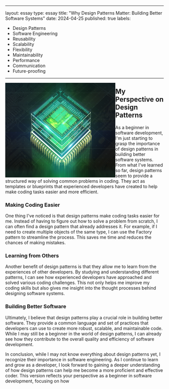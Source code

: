 ---
layout: essay
type: essay
title: "Why Design Patterns Matter: Building Better Software Systems"
date: 2024-04-25
published: true
labels:
  - Design Patterns
  - Software Engineering
  - Reusability
  - Scalability
  - Flexibility
  - Maintainability
  - Performance
  - Communication
  - Future-proofing
-----------------------

<img align="left" src="https://github.com/AustinV28/AustinV28.github.io/blob/main/img/designpattern.jpg?raw=true" alt="Design Patterns" width="350" height="300">



## My Perspective on Design Patterns

As a beginner in software development, I'm just starting to grasp the importance of design patterns in building better software systems. From what I've learned so far, design patterns seem to provide a structured way of solving common problems in coding. They act as templates or blueprints that experienced developers have created to help make coding tasks easier and more efficient.

### Making Coding Easier

One thing I've noticed is that design patterns make coding tasks easier for me. Instead of having to figure out how to solve a problem from scratch, I can often find a design pattern that already addresses it. For example, if I need to create multiple objects of the same type, I can use the Factory pattern to streamline the process. This saves me time and reduces the chances of making mistakes.

### Learning from Others

Another benefit of design patterns is that they allow me to learn from the experiences of other developers. By studying and understanding different patterns, I can see how experienced developers have approached and solved various coding challenges. This not only helps me improve my coding skills but also gives me insight into the thought processes behind designing software systems.

### Building Better Software

Ultimately, I believe that design patterns play a crucial role in building better software. They provide a common language and set of practices that developers can use to create more robust, scalable, and maintainable code. While I may still be a beginner in the world of design patterns, I can already see how they contribute to the overall quality and efficiency of software development.

In conclusion, while I may not know everything about design patterns yet, I recognize their importance in software engineering. As I continue to learn and grow as a developer, I look forward to gaining a deeper understanding of how design patterns can help me become a more proficient and effective coder.
This version reflects your perspective as a beginner in software development, focusing on how 
